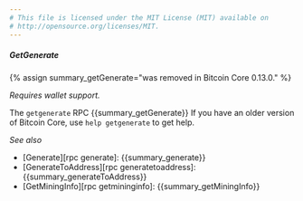 ```yaml
---
# This file is licensed under the MIT License (MIT) available on
# http://opensource.org/licenses/MIT.
---
```


##### GetGenerate

{% assign summary_getGenerate="was removed in Bitcoin Core 0.13.0." %}

*Requires wallet support.*

The `getgenerate` RPC {{summary_getGenerate}} If you have an older
version of Bitcoin Core, use `help getgenerate` to get help.

*See also*

* [Generate][rpc generate]: {{summary_generate}}
* [GenerateToAddress][rpc generatetoaddress]: {{summary_generateToAddress}}
* [GetMiningInfo][rpc getmininginfo]: {{summary_getMiningInfo}}

